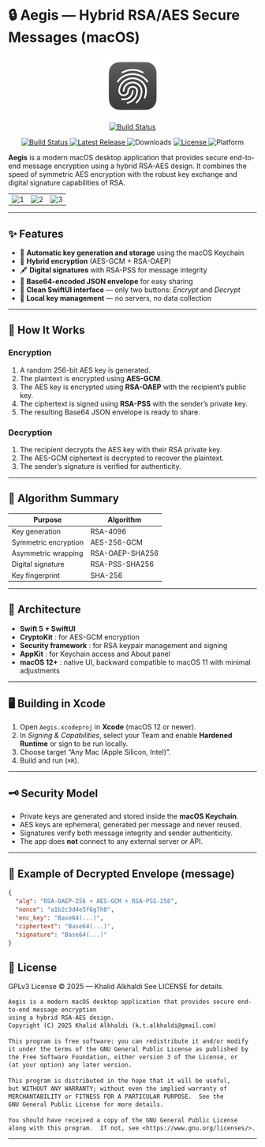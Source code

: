 # 🔒 Aegis — Hybrid RSA/AES Secure Messages (macOS)

<!-- <img style=" display: block; margin-left: auto;margin-right: auto;" alt="1" src="/assets/Device.png" width="48" /> -->
<div align="center">

  ![Aegis](/assets/Device120.png)
  
</div>

<p align="center">
  <a href="https://github.com/khalidt/Aegis/actions/workflows/ci.yml">
    <img src="https://github.com/khalidt/Aegis/actions/workflows/ci.yml/badge.svg" alt="Build Status">
  </a>
</p>

<p align="center">
  <a href="https://github.com/khalidt/Aegis/actions/workflows/ci.yml">
    <img src="https://github.com/khalidt/Aegis/actions/workflows/ci.yml/badge.svg" alt="Build Status">
  </a>
  <a href="https://github.com/khalidt/Aegis/releases">
    <img src="https://img.shields.io/github/v/release/khalidt/Aegis?include_prereleases&sort=semver" alt="Latest Release">
  </a>
  <img src="https://img.shields.io/github/downloads/khalidt/Aegis/total" alt="Downloads">
  <a href="https://github.com/khalidt/Aegis/blob/main/LICENSE">
    <img src="https://img.shields.io/github/license/khalidt/Aegis" alt="License">
  </a>
  <img src="https://img.shields.io/badge/platform-macOS-lightgrey?logo=apple" alt="Platform">
</p>

**Aegis** is a modern macOS desktop application that provides secure end-to-end message encryption using a hybrid RSA-AES design.   It combines the speed of symmetric AES encryption with the robust key exchange and digital signature capabilities of RSA.

<table>
  <tr>
    <td><img width="1092" height="1100" alt="1" src="https://github.com/user-attachments/assets/c4f1bc54-294c-4dcd-9994-90bd45e7cf9f" />
    <td><img width="1092" height="1100" alt="2" src="https://github.com/user-attachments/assets/fb47a519-815e-4ba2-a788-33cbc537ead0" />
    <td><img width="1092" height="1100" alt="3" src="https://github.com/user-attachments/assets/62ddb9c7-a857-4a2e-9d48-e2997f778ad3" />
  </tr>
</table>

---

## ✨ Features

- 🧠 **Automatic key generation and storage** using the macOS Keychain  
- 🔐 **Hybrid encryption** (AES-GCM + RSA-OAEP)  
- 🖋️ **Digital signatures** with RSA-PSS for message integrity  
- 📎 **Base64-encoded JSON envelope** for easy sharing  
- 💬 **Clean SwiftUI interface** — only two buttons: *Encrypt* and *Decrypt*  
- 💾 **Local key management** — no servers, no data collection  

---

## 🧩 How It Works

### Encryption
1. A random 256-bit AES key is generated.
2. The plaintext is encrypted using **AES-GCM**.
3. The AES key is encrypted using **RSA-OAEP** with the recipient’s public key.
4. The ciphertext is signed using **RSA-PSS** with the sender’s private key.
5. The resulting Base64 JSON envelope is ready to share.

### Decryption
1. The recipient decrypts the AES key with their RSA private key.
2. The AES-GCM ciphertext is decrypted to recover the plaintext.
3. The sender’s signature is verified for authenticity.

---

## 🧮 Algorithm Summary

| Purpose | Algorithm |
|----------|------------|
| Key generation | RSA-4096 |
| Symmetric encryption | AES-256-GCM |
| Asymmetric wrapping | RSA-OAEP-SHA256 |
| Digital signature | RSA-PSS-SHA256 |
| Key fingerprint | SHA-256 |

---

## 🧱 Architecture

- **Swift 5 + SwiftUI**
- **CryptoKit** : for AES-GCM encryption
- **Security framework** : for RSA keypair management and signing
- **AppKit** : for Keychain access and About panel
- **macOS 12+** : native UI, backward compatible to macOS 11 with minimal adjustments

---

## 🖥️ Building in Xcode

1. Open `Aegis.xcodeproj` in **Xcode** (macOS 12 or newer).
2. In *Signing & Capabilities*, select your Team and enable **Hardened Runtime** or sign to be run locally.
3. Choose target “Any Mac (Apple Silicon, Intel)”.
4. Build and run (`⌘R`).

---

## 🗝️ Security Model

- Private keys are generated and stored inside the **macOS Keychain**.
- AES keys are ephemeral, generated per message and never reused.
- Signatures verify both message integrity and sender authenticity.
- The app does **not** connect to any external server or API.

---

## 🧾 Example of Decrypted Envelope (message)

```json
{
  "alg": "RSA-OAEP-256 + AES-GCM + RSA-PSS-256",
  "nonce": "a1b2c3d4e5f6g7h8",
  "enc_key": "Base64(...)",
  "ciphertext": "Base64(...)",
  "signature": "Base64(...)"
}

```

## 📜 License

GPLv3 License © 2025 — Khalid Alkhaldi
See LICENSE for details.

    Aegis is a modern macOS desktop application that provides secure end-to-end message encryption 
    using a hybrid RSA-AES design.
    Copyright (C) 2025 Khalid Alkhaldi (k.t.alkhaldi@gmail.com)

    This program is free software: you can redistribute it and/or modify
    it under the terms of the GNU General Public License as published by
    the Free Software Foundation, either version 3 of the License, or
    (at your option) any later version.

    This program is distributed in the hope that it will be useful,
    but WITHOUT ANY WARRANTY; without even the implied warranty of
    MERCHANTABILITY or FITNESS FOR A PARTICULAR PURPOSE.  See the
    GNU General Public License for more details.

    You should have received a copy of the GNU General Public License
    along with this program.  If not, see <https://www.gnu.org/licenses/>.

---

